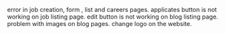 error in job creation, form , list and careers pages.
applicates button is not working on job listing page.
edit button is not working on blog listing page.
problem with images on blog pages. 
change logo on the website.